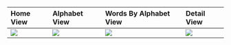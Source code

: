 | Home View  | Alphabet View  | Words By Alphabet View  | Detail View |
|:----------|:----------|:----------|:----------|
| ![](https://raw.githubusercontent.com/bdsach/Thai-Dictionary-App/main/thumbnail/01-home.png)    | ![](https://raw.githubusercontent.com/bdsach/Thai-Dictionary-App/main/thumbnail/02-alphabet.png)     | ![](https://raw.githubusercontent.com/bdsach/Thai-Dictionary-App/main/thumbnail/03-wordbyalphabet.png)     | ![](https://raw.githubusercontent.com/bdsach/Thai-Dictionary-App/main/thumbnail/04-detail.png)    |


